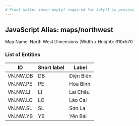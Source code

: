 ```yaml
---
# Front matter (even empty) required for Jekyll to process
---
```


## JavaScript Alias: maps/northwest

Map Name: North West
Dimensions (Width x Height): 610x570





### List of Entities

ID | Short label | Label
---|---|---|
VN.NW.DB|DB|Điện Biên
VN.NW.PE|PE|Hòa Bình
VN.NW.LI|LI|Lai Châu
VN.NW.LO|LO|Lào Cai
VN.NW.SL|SL|Sơn La
VN.NW.YB|YB|Yên Bái
